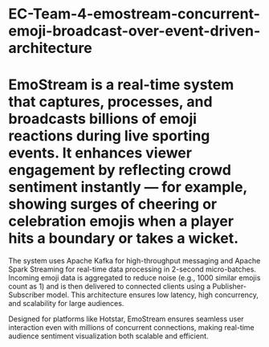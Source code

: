 # EC-Team-4-emostream-concurrent-emoji-broadcast-over-event-driven-architecture

# EmoStream is a real-time system that captures, processes, and broadcasts billions of emoji reactions during live sporting events. It enhances viewer engagement by reflecting crowd sentiment instantly — for example, showing surges of cheering or celebration emojis when a player hits a boundary or takes a wicket.

The system uses Apache Kafka for high-throughput messaging and Apache Spark Streaming for real-time data processing in 2-second micro-batches. Incoming emoji data is aggregated to reduce noise (e.g., 1000 similar emojis count as 1) and is then delivered to connected clients using a Publisher-Subscriber model. This architecture ensures low latency, high concurrency, and scalability for large audiences.

Designed for platforms like Hotstar, EmoStream ensures seamless user interaction even with millions of concurrent connections, making real-time audience sentiment visualization both scalable and efficient.

